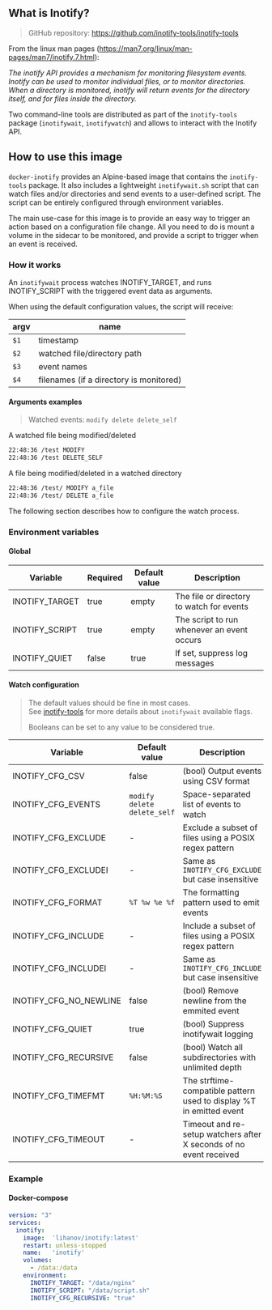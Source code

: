 ## What is Inotify?

> GitHub repository: <https://github.com/inotify-tools/inotify-tools>

From the linux man pages (<https://man7.org/linux/man-pages/man7/inotify.7.html>):

*The inotify API provides a mechanism for monitoring filesystem events. Inotify can be used to monitor individual files, or to monitor directories. When a directory is monitored, inotify will return events for the directory itself, and for files inside the directory.*

Two command-line tools are distributed as part of the `inotify-tools` package (`inotifywait`, `inotifywatch`) and allows to interact with the Inotify API.

## How to use this image

`docker-inotify` provides an Alpine-based image that contains the `inotify-tools` package. It also includes a lightweight `inotifywait.sh` script that can watch files and/or directories and send events to a user-defined script. The script can be entirely configured through environment variables.

The main use-case for this image is to provide an easy way to trigger an action based on a configuration file change. All you need to do is mount a volume in the sidecar to be monitored, and provide a script to trigger when an event is received.

### How it works

An `inotifywait` process watches INOTIFY_TARGET, and runs INOTIFY_SCRIPT with the triggered event data as arguments.

When using the default configuration values, the script will receive:

| argv | name                                    |
| ---- | --------------------------------------- |
| `$1` | timestamp                               |
| `$2` | watched file/directory path             |
| `$3` | event names                             |
| `$4` | filenames (if a directory is monitored) |

#### Arguments examples

> Watched events: `modify delete delete_self`

A watched file being modified/deleted

```bash
22:48:36 /test MODIFY
22:48:36 /test DELETE_SELF
```

A file being modified/deleted in a watched directory

```bash
22:48:36 /test/ MODIFY a_file
22:48:36 /test/ DELETE a_file
```

The following section describes how to configure the watch process.

### Environment variables

#### Global

| Variable       | Required | Default value | Description                                |
| -------------- | -------- | ------------- | ------------------------------------------ |
| INOTIFY_TARGET | true     | empty         | The file or directory to watch for events  |
| INOTIFY_SCRIPT | true     | empty         | The script to run whenever an event occurs |
| INOTIFY_QUIET  | false    | true          | If set, suppress log messages              |

#### Watch configuration

> The default values should be fine in most cases.</br>
> See [inotify-tools](https://github.com/inotify-tools/inotify-tools) for more details about `inotifywait` available flags.
>
> Booleans can be set to any value to be considered true.

| Variable               | Default value               | Description                                                         |
| ---------------------- | --------------------------- | ------------------------------------------------------------------- |
| INOTIFY_CFG_CSV        | false                       | (bool) Output events using CSV format                               |
| INOTIFY_CFG_EVENTS     | `modify delete delete_self` | Space-separated list of events to watch                             |
| INOTIFY_CFG_EXCLUDE    | -                           | Exclude a subset of files using a POSIX regex pattern               |
| INOTIFY_CFG_EXCLUDEI   | -                           | Same as `INOTIFY_CFG_EXCLUDE` but case insensitive                  |
| INOTIFY_CFG_FORMAT     | `%T %w %e %f`               | The formatting pattern used to emit events                          |
| INOTIFY_CFG_INCLUDE    | -                           | Include a subset of files using a POSIX regex pattern               |
| INOTIFY_CFG_INCLUDEI   | -                           | Same as `INOTIFY_CFG_INCLUDE` but case insensitive                  |
| INOTIFY_CFG_NO_NEWLINE | false                       | (bool) Remove newline from the emmited event                        |
| INOTIFY_CFG_QUIET      | true                        | (bool) Suppress inotifywait logging                                 |
| INOTIFY_CFG_RECURSIVE  | false                       | (bool) Watch all subdirectories with unlimited depth                |
| INOTIFY_CFG_TIMEFMT    | `%H:%M:%S`                  | The strftime-compatible pattern used to display %T in emitted event |
| INOTIFY_CFG_TIMEOUT    | -                           | Timeout and re-setup watchers after X seconds of no event received  |

### Example

#### Docker-compose

```yaml
version: "3"
services:
  inotify:
    image:  'lihanov/inotify:latest'
    restart: unless-stopped
    name:   'inotify'
    volumes:
      - /data:/data
    environment:
      INOTIFY_TARGET: "/data/nginx"
      INOTIFY_SCRIPT: "/data/script.sh"
      INOTIFY_CFG_RECURSIVE: "true"
```

